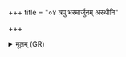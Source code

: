+++
title = "०४ त्रपु भस्मार्जुनम् अस्थीनि"

+++
<details><summary>मूलम् (GR)</summary>

त्रपु भस्मार्जुनम् अस्थीनि +++(Bhatt. tripu)+++  
हरितं वर्णः पुष्कलं गन्धः ।  
खलः पात्रम् उष्टारौ बाहू स्फ्याव् अंसौ  
गुदा वरत्रा ईषानूक्यं युगानि जत्रवः ॥
</details>